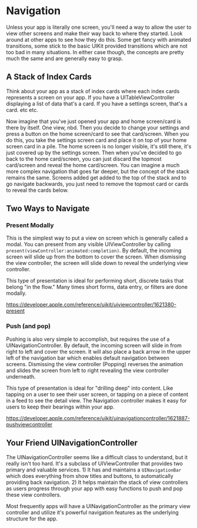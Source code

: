 Navigation
====

Unless your app is literally one screen, you'll need a way to allow the user to view other screens and make their way back to where they started. Look around at other apps to see how they do this. Some get fancy with animated transitions, some stick to the basic UIKit provided transitions which are not too bad in many situations. In either case though, the concepts are pretty much the same and are generally easy to grasp.

## A Stack of Index Cards

Think about your app as a stack of index cards where each index cards represents a screen on your app. If you have a UITableViewController displaying a list of data that's a card. If you have a settings screen, that's a card. etc etc. 

Now imagine that you've just opened your app and home screen/card is there by itself. One view, nbd. Then you decide to change your settings and press a button on the home screen/card to see that card/screen. When you do this, you take the settings screen card and place it on top of your home screen card in a pile. The home screen is no longer visible, it's still there, it's just covered up by the settings screen. Then when you've decided to go back to the home card/screen, you can just discard the topmost card/screen and reveal the home card/screen. You can imagine a much more complex navigation that goes far deeper, but the concept of the stack remains the same. Screens added get added to the top of the stack and to go navigate backwards, you just need to remove the topmost card or cards to reveal the cards below.


## Two Ways to Navigate

### Present Modally

This is the simplest way to put a view on screen which is generally called a modal. You can present from any visible UIViewController by calling `present(viewController:animated:completion)`. By default, the incoming screen will slide up from the bottom to cover the screen. When dismissing the view controller, the screen will slide down to reveal the underlying view controller.

This type of presentation is ideal for performing short, discrete tasks that belong "in the flow." Many times short forms, data entry, or filters are done modally. 

https://developer.apple.com/reference/uikit/uiviewcontroller/1621380-present


### Push (and pop)

Pushing is also very simple to accomplish, but requires the use of a UINavigationController. By default, the incoming screen will slide in from right to left and cover the screen. It will also place a back arrow in the upper left of the navigation bar which enables default navigation between screens. Dismissing the view controller (Popping) reverses the animation and slides the screen from left to right revealing the view controller underneath.

This type of presentation is ideal for "drilling deep" into content. Like tapping on a user to see their user screen, or tapping on a piece of content in a feed to see the detail view. The Navigation controller makes it easy for users to keep their bearings within your app.

https://developer.apple.com/reference/uikit/uinavigationcontroller/1621887-pushviewcontroller


## Your Friend UINavigationController

The UINavigationController seems like a difficult class to understand, but it really isn't too hard. It's a subclass of UIViewController that provides two primary and valuable services. 1) It has and maintains a `UINavigationBar` which does everything from show titles and buttons, to automatically providing back navigation. 2) It helps maintain the stack of view controllers as users progress through your app with easy functions to push and pop these view controllers.

Most frequently apps will have a UINavigationController as the primary view controller and utilize it's powerful navigation features as the underlying structure for the app.

